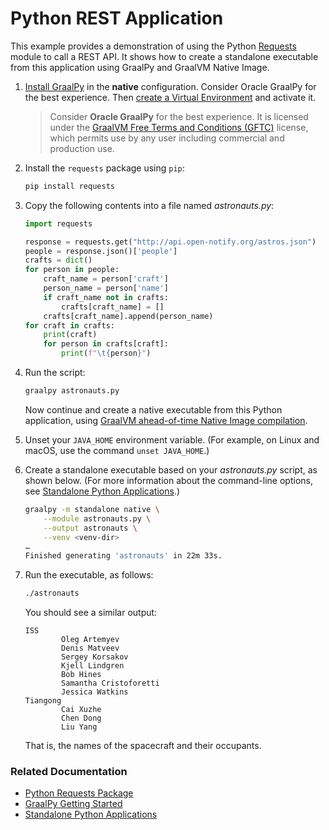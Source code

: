 # Python REST Application

This example provides a demonstration of using the Python [Requests](https://pypi.org/project/requests/) module to call a REST API. It shows how to create a standalone executable from this application using GraalPy and GraalVM Native Image. 

1. [Install GraalPy](https://y-shcheholskyy.github.io/graalpy.github.io/getting-started/) in the **native** configuration. Consider Oracle GraalPy for the best experience. Then [create a Virtual Environment](https://y-shcheholskyy.github.io/graalpy.github.io/guides/#creating-a-virtual-environment) and activate it. 
    
    >Consider **Oracle GraalPy** for the best experience. It is licensed under the [GraalVM Free Terms and Conditions (GFTC)](https://www.oracle.com/downloads/licenses/graal-free-license.html) license, which permits use by any user including commercial and production use.

2. Install the `requests` package using `pip`:
    ```bash
    pip install requests
    ```

3. Copy the following contents into a file named _astronauts.py_:
    ```python
    import requests
    
    response = requests.get("http://api.open-notify.org/astros.json")
    people = response.json()['people']
    crafts = dict()
    for person in people:
        craft_name = person['craft']
        person_name = person['name']
        if craft_name not in crafts:
            crafts[craft_name] = []
        crafts[craft_name].append(person_name)
    for craft in crafts:
        print(craft)
        for person in crafts[craft]:
            print(f"\t{person}")
    ```

4. Run the script:
    ```bash
    graalpy astronauts.py
    ```

    Now continue and create a native executable from this Python application, using [GraalVM ahead-of-time Native Image compilation](https://www.graalvm.org/latest/reference-manual/native-image/).

5. Unset your `JAVA_HOME` environment variable. 
(For example, on Linux and macOS, use the command `unset JAVA_HOME`.)

6. Create a standalone executable based on your _astronauts.py_ script, as shown below.
(For more information about the command-line options, see [Standalone Python Applications](https://y-shcheholskyy.github.io/graalpy.github.io/reference/standalone-applications/).)

    ```bash
    graalpy -m standalone native \
        --module astronauts.py \
        --output astronauts \
        --venv <venv-dir>
    …
    Finished generating 'astronauts' in 22m 33s.
    ```

7. Run the executable, as follows:
    ```bash
    ./astronauts
    ```
    You should see a similar output:
    ```
    ISS
            Oleg Artemyev
            Denis Matveev
            Sergey Korsakov
            Kjell Lindgren
            Bob Hines
            Samantha Cristoforetti
            Jessica Watkins
    Tiangong
            Cai Xuzhe
            Chen Dong
            Liu Yang
    ```
    That is, the names of the spacecraft and their occupants.

### Related Documentation

* [Python Requests Package](https://pypi.org/project/requests/)
* [GraalPy Getting Started](https://y-shcheholskyy.github.io/graalpy.github.io/getting-started/)
* [Standalone Python Applications](https://y-shcheholskyy.github.io/graalpy.github.io/reference/standalone-applications/)
